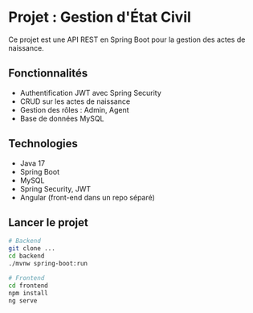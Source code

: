 # Projet : Gestion d'État Civil

Ce projet est une API REST en Spring Boot pour la gestion des actes de naissance.

## Fonctionnalités
- Authentification JWT avec Spring Security
- CRUD sur les actes de naissance
- Gestion des rôles : Admin, Agent
- Base de données MySQL

## Technologies
- Java 17
- Spring Boot
- MySQL
- Spring Security, JWT
- Angular (front-end dans un repo séparé)

## Lancer le projet
```bash
# Backend
git clone ...
cd backend
./mvnw spring-boot:run

# Frontend
cd frontend
npm install
ng serve
